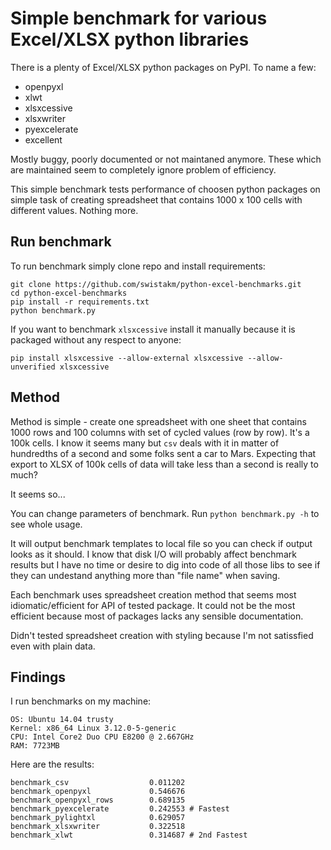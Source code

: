 # Simple benchmark for various Excel/XLSX python libraries

There is a plenty of Excel/XLSX python packages on PyPI. To name a few:
* openpyxl
* xlwt
* xlsxcessive
* xlsxwriter
* pyexcelerate
* excellent

Mostly buggy, poorly documented or not maintaned anymore. These which are
maintained seem to completely ignore problem of efficiency.

This simple benchmark tests performance of choosen python packages on
simple task of creating spreadsheet that contains 1000 x 100 cells with
different values. Nothing more.

## Run benchmark
To run benchmark simply clone repo and install requirements:

```
git clone https://github.com/swistakm/python-excel-benchmarks.git
cd python-excel-benchmarks
pip install -r requirements.txt
python benchmark.py
```

If you want to benchmark `xlsxcessive` install it manually because it is
packaged without any respect to anyone:

```
pip install xlsxcessive --allow-external xlsxcessive --allow-unverified xlsxcessive
```


## Method
Method is simple - create one spreadsheet with one sheet that contains
1000 rows and 100 columns with set of cycled values (row by row). It's a
100k cells. I know it seems many but `csv` deals with it in matter of hundredths
of a second and some folks sent a car to Mars. Expecting that export to XLSX
of 100k cells of data will take less than a second is really to much?

It seems so...

You can change parameters of benchmark. Run `python benchmark.py -h` to see
whole usage.

It will output benchmark templates to local file so you can check if output
looks as it should. I know that disk I/O will probably affect benchmark results
but I have no time or desire to dig into code of all those libs to see if they
can undestand anything more than "file name" when saving.

Each benchmark uses spreadsheet creation method that seems most
idiomatic/efficient for API of tested package. It could not be the most
efficient because most of packages lacks any sensible documentation.

Didn't tested spreadsheet creation with styling because I'm not satissfied
even with plain data.

## Findings
I run benchmarks on my machine:
```
OS: Ubuntu 14.04 trusty
Kernel: x86_64 Linux 3.12.0-5-generic
CPU: Intel Core2 Duo CPU E8200 @ 2.667GHz
RAM: 7723MB
```

Here are the results:
```
benchmark_csv                  0.011202
benchmark_openpyxl             0.546676
benchmark_openpyxl_rows        0.689135
benchmark_pyexcelerate         0.242553 # Fastest
benchmark_pylightxl            0.629057
benchmark_xlsxwriter           0.322518
benchmark_xlwt                 0.314687 # 2nd Fastest
```
